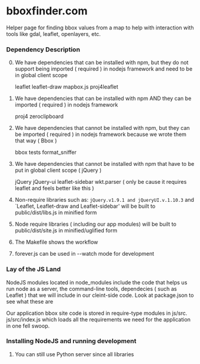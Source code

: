 bboxfinder.com
==============

Helper page for finding bbox values from a map to help with interaction with tools like gdal, leaflet, openlayers, etc.



### Dependency Description

0. We have dependencies that can be installed with npm, but they do not support being imported ( required ) in nodejs framework and need to be in global client scope

    leaflet
    leaflet-draw
    mapbox.js
    proj4leaflet

1. We have dependencies that can be installed with npm AND they can be imported ( required ) in nodejs framework

    proj4 
    zeroclipboard

2. We have dependencies that cannot be installed with npm, but they can be imported ( required ) in nodejs framework because we wrote them that way ( Bbox )

    bbox
    tests
    format_sniffer

3. We have dependencies that cannot be installed with npm that have to be put in global client scope ( jQuery )

    jQuery
    jQuery-ui
    leaflet-sidebar
    wkt.parser ( only be cause it requires leaflet and feels better like this )
    

4. Non-require libraries such as:
    `jQuery.v1.9.1 and jQueryUI.v.1.10.3` and  `Leaflet, Leaflet-draw and Leaflet-sidebar' will be built to public/dist/libs.js in minified form

5. Node require libraries ( including our app modules) will be built to public/dist/site.js in minified/uglified form

6. The Makefile shows the workflow

7. forever.js can be used in --watch mode for development




### Lay of the JS Land

NodeJS modules located in node_modules include the code that helps us run node as a server, the command-line tools, dependecies
( such as Leaflet ) that we will include in our cleint-side code. Look at package.json to see what these are


Our application bbox site code is stored in require-type modules in js/src. js/src/index.js which loads
all the requirements we need for the application in one fell swoop.




### Installing NodeJS and running development 

1. You can still use Python server since all libraries
